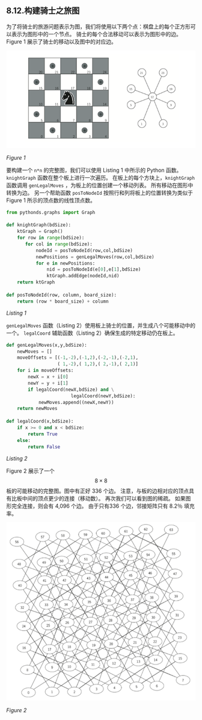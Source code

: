 ## 8.12.构建骑士之旅图

为了将骑士的旅游问题表示为图，我们将使用以下两个点：棋盘上的每个正方形可以表示为图形中的一个节点。 骑士的每个合法移动可以表示为图形中的边。 Figure 1 展示了骑士的移动以及图中的对应边。

![8.12.构建骑士之旅图.figure1](assets/7.12.%E6%9E%84%E5%BB%BA%E9%AA%91%E5%A3%AB%E4%B9%8B%E6%97%85%E5%9B%BE.figure1.png)

*Figure 1*

要构建一个 `n*n` 的完整图，我们可以使用 Listing 1 中所示的 Python 函数。`knightGraph` 函数在整个板上进行一次遍历。 在板上的每个方块上，`knightGraph` 函数调用 `genLegalMoves` ，为板上的位置创建一个移动列表。 所有移动在图形中转换为边。 另一个帮助函数 `posToNodeId` 按照行和列将板上的位置转换为类似于 Figure 1 所示的顶点数的线性顶点数。

```python
from pythonds.graphs import Graph

def knightGraph(bdSize):
    ktGraph = Graph()
    for row in range(bdSize):
       for col in range(bdSize):
           nodeId = posToNodeId(row,col,bdSize)
           newPositions = genLegalMoves(row,col,bdSize)
           for e in newPositions:
               nid = posToNodeId(e[0],e[1],bdSize)
               ktGraph.addEdge(nodeId,nid)
    return ktGraph

def posToNodeId(row, column, board_size):
    return (row * board_size) + column
```

*Listing 1*

`genLegalMoves` 函数（Listing 2）使用板上骑士的位置，并生成八个可能移动中的一个。 `legalCoord` 辅助函数（Listing 2）确保生成的特定移动仍在板上。

```python
def genLegalMoves(x,y,bdSize):
    newMoves = []
    moveOffsets = [(-1,-2),(-1,2),(-2,-1),(-2,1),
                   ( 1,-2),( 1,2),( 2,-1),( 2,1)]
    for i in moveOffsets:
        newX = x + i[0]
        newY = y + i[1]
        if legalCoord(newX,bdSize) and \
                        legalCoord(newY,bdSize):
            newMoves.append((newX,newY))
    return newMoves

def legalCoord(x,bdSize):
    if x >= 0 and x < bdSize:
        return True
    else:
        return False
```

*Listing 2*

Figure 2 展示了一个 $$8 \times 8$$ 板的可能移动的完整图。图中有正好 336 个边。 注意，与板的边相对应的顶点具有比板中间的顶点更少的连接（移动数）。 再次我们可以看到图的稀疏。 如果图形完全连接，则会有 4,096 个边。 由于只有336 个边，邻接矩阵只有 8.2％ 填充率。

![8.12.构建骑士之旅图.figure2](assets/7.12.%E6%9E%84%E5%BB%BA%E9%AA%91%E5%A3%AB%E4%B9%8B%E6%97%85%E5%9B%BE.figure2.png)

*Figure 2*
